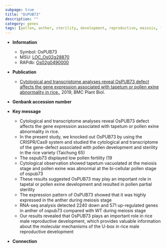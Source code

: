 ```yaml
---
subpage: true
title: "OsPUB73"
description: ""
category: genes
tags: [pollen, anther, sterility, development, reproductive, meiosis, fertility, tapetum, tapetal, pollen development, reproductive development]
---
```


* **Information**  
    + Symbol: OsPUB73  
    + MSU: [LOC_Os02g28870](http://rice.plantbiology.msu.edu/cgi-bin/ORF_infopage.cgi?orf=LOC_Os02g28870)  
    + RAPdb: [Os02g0490000](http://rapdb.dna.affrc.go.jp/viewer/gbrowse_details/irgsp1?name=Os02g0490000)  

* **Publication**  
    + [Cytological and transcriptome analyses reveal OsPUB73 defect affects the gene expression associated with tapetum or pollen exine abnormality in rice.](http://www.ncbi.nlm.nih.gov/pubmed?term=Cytological+and+transcriptome+analyses+reveal+OsPUB73+defect+affects+the+gene+expression+associated+with+tapetum+or+pollen+exine+abnormality+in+rice.%5BTitle%5D), 2019, BMC Plant Biol.

* **Genbank accession number**  

* **Key message**  
    + Cytological and transcriptome analyses reveal OsPUB73 defect affects the gene expression associated with tapetum or pollen exine abnormality in rice.
    + In the present study, we knocked out OsPUB73 by using the CRISPR/Cas9 system and studied the cytological and transcriptome of the gene-defect associated with pollen development and sterility in the rice variety (Taichung 65)
    + The ospub73 displayed low pollen fertility (19
    + Cytological observation showed tapetum vacuolated at the meiosis stage and pollen exine was abnormal at the bi-cellular pollen stage of ospub73
    + These results suggested OsPUB73 may play an important role in tapetal or pollen exine development and resulted in pollen partial sterility
    + The expression pattern of OsPUB73 showed that it was highly expressed in the anther during meiosis stage
    + RNA-seq analysis detected 2240 down and 571 up-regulated genes in anther of ospub73 compared with WT during meiosis stage
    + Our results revealed that OsPUB73 plays an important role in rice male reproductive development, which provides valuable information about the molecular mechanisms of the U-box in rice male reproductive development

* **Connection**  



